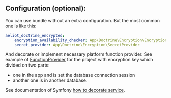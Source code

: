 ## Configuration (optional):

You can use bundle without an extra configuration. But the most common one is like this:

```yml
aeliot_doctrine_encrypted:
    encryption_availability_checker: App\Doctrine\Encryption\EncryptionAvailabilityChecker
    secret_provider: App\Doctrine\Encryption\SecretProvider
```

And decorate or implement necessary platform function provider.
See example of [FunctionProvider](../example/Doctrine/Encryption/FunctionProvider.php) for the project
with encryption key which divided on two parts:
- one in the app and is set the database connection session
- another one is in another database.

See documentation of Symfony [how to decorate service](https://symfony.com/doc/current/service_container/service_decoration.html).
